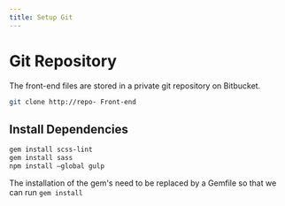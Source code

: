 ```yaml
---
title: Setup Git
---
```


# Git Repository

The front-end files are stored in a private git repository on Bitbucket. 

```bash
git clone http://repo- Front-end
```

## Install Dependencies

```bash
gem install scss-lint
gem install sass
npm install —global gulp
```

The installation of the gem's need to be replaced by a Gemfile so that we can run `gem install`
